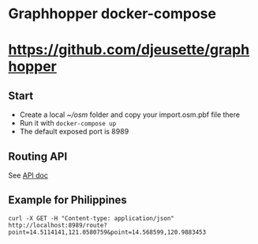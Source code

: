# Graphhopper docker-compose
# https://github.com/djeusette/graphhopper

## Start

- Create a local *~/osm* folder and copy your import.osm.pbf file there
- Run it with `docker-compose up`
- The default exposed port is 8989

## Routing API

See [API doc](https://github.com/graphhopper/graphhopper/blob/0.8/docs/web/api-doc.md)

## Example for Philippines

```
curl -X GET -H "Content-type: application/json" http://localhost:8989/route?point=14.5114141,121.0580759&point=14.568599,120.9883453
```